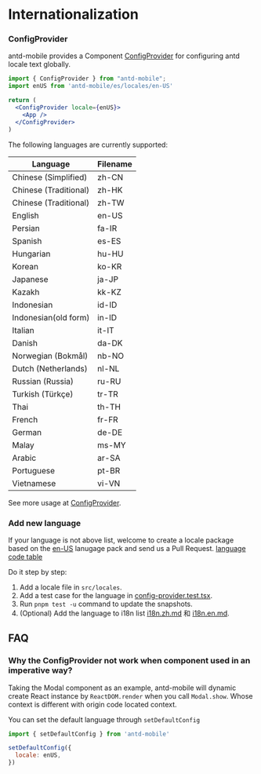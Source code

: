 # Internationalization

### ConfigProvider

antd-mobile provides a Component [ConfigProvider](../components/config-provider) for configuring antd locale text globally.

```jsx
import { ConfigProvider } from "antd-mobile";
import enUS from 'antd-mobile/es/locales/en-US'

return (
  <ConfigProvider locale={enUS}>
    <App />
  </ConfigProvider>
)
```

The following languages are currently supported:

| Language              | Filename |
| --------------------- | -------- |
| Chinese (Simplified)  | zh-CN    |
| Chinese (Traditional) | zh-HK    |
| Chinese (Traditional) | zh-TW    |
| English               | en-US    |
| Persian               | fa-IR    |
| Spanish               | es-ES    |
| Hungarian             | hu-HU    |
| Korean                | ko-KR    |
| Japanese              | ja-JP    |
| Kazakh                | kk-KZ    |
| Indonesian            | id-ID    |
| Indonesian(old form)  | in-ID    |
| Italian               | it-IT    |
| Danish                | da-DK    |
| Norwegian (Bokmål)    | nb-NO    |
| Dutch (Netherlands)   | nl-NL    |
| Russian (Russia)      | ru-RU    |
| Turkish (Türkçe)      | tr-TR    |
| Thai                  | th-TH    |
| French                | fr-FR    |
| German                | de-DE    |
| Malay                 | ms-MY    |
| Arabic                | ar-SA    |
| Portuguese            | pt-BR    |
| Vietnamese            | vi-VN    |

See more usage at [ConfigProvider](../components/config-provider).

### Add new language

If your language is not above list, welcome to create a locale package based on the [en-US](https://github.com/ant-design/ant-design-mobile/blob/master/src/locales/en-US.ts) lanugage pack and send us a Pull Request. [language code table](http://www.lingoes.net/en/translator/langcode.htm)

Do it step by step:

1. Add a locale file in `src/locales`.
2. Add a test case for the language in [config-provider.test.tsx](https://github.com/ant-design/ant-design-mobile/blob/master/src/components/config-provider/tests/config-provider.test.tsx).
3. Run `pnpm test -u` command to update the snapshots.
4. (Optional) Add the language to i18n list [i18n.zh.md](https://github.com/ant-design/ant-design-mobile/blob/master/docs/guide/i18n.zh.md) 和 [i18n.en.md](https://github.com/ant-design/ant-design-mobile/blob/master/docs/guide/i18n.en.md).

## FAQ

### Why the ConfigProvider not work when component used in an imperative way?

Taking the Modal component as an example, antd-mobile will dynamic create React instance by `ReactDOM.render` when you call `Modal.show`. Whose context is different with origin code located context.

You can set the default language through `setDefaultConfig`

```jsx
import { setDefaultConfig } from 'antd-mobile'

setDefaultConfig({
  locale: enUS,
})
```
